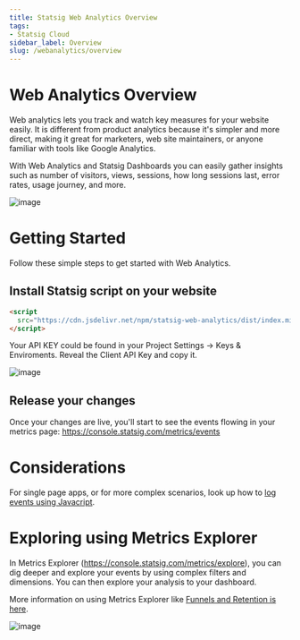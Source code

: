 ```yaml
---
title: Statsig Web Analytics Overview
tags:
- Statsig Cloud 
sidebar_label: Overview
slug: /webanalytics/overview
---
```


# Web Analytics Overview

Web analytics lets you track and watch key measures for your website easily. It is different from product analytics because it's simpler and more direct, making it great for marketers, web site maintainers, or anyone familiar with tools like Google Analytics. 

With Web Analytics and Statsig Dashboards you can easily gather insights such as number of visitors, views, sessions, how long sessions last, error rates, usage journey, and more.

![image](https://github.com/statsig-io/js-client/assets/74588208/9b581024-3739-402d-a62d-c91f76adc784)

# Getting Started

Follow these simple steps to get started with Web Analytics.

## Install Statsig script on your website

```html
<script
  src="https://cdn.jsdelivr.net/npm/statsig-web-analytics/dist/index.min.js?apikey=[YOUR-API-KEY]">
</script>
```

Your API KEY could be found in your Project Settings -> Keys & Enviroments. Reveal the Client API Key and copy it.

![image](https://github.com/statsig-io/js-client/assets/74588208/0180a38a-2b3d-43c6-aa8e-4ea04c8ac751)

## Release your changes

Once your changes are live, you'll start to see the events flowing in your metrics page: https://console.statsig.com/metrics/events

# Considerations

For single page apps, or for more complex scenarios, look up how to [log events using Javacript](/client/jsClientSDK#logging-an-event).

# Exploring using Metrics Explorer

In Metrics Explorer (https://console.statsig.com/metrics/explore), you can dig deeper and explore your events by using complex filters and dimensions.  You can then explore your analysis to your dashboard.

More information on using Metrics Explorer like [Funnels and Retention is here](/mex/drilldown).

![image](https://github.com/statsig-io/js-client/assets/74588208/f4ed6f2c-79ce-4e47-ba6d-8dbe69978cc0)
